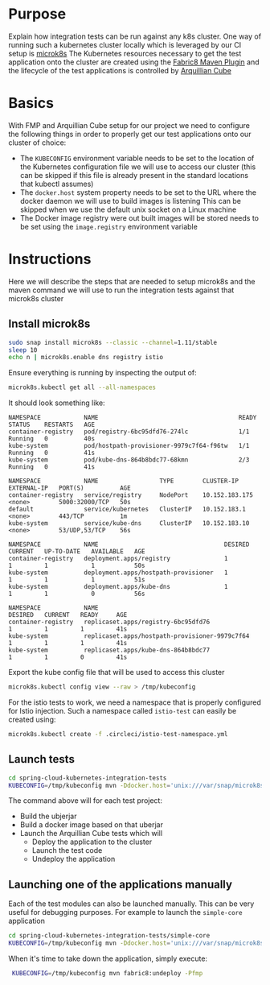 # Purpose

Explain how integration tests can be run against any k8s cluster. 
One way of running such a kubernetes cluster locally which is leveraged by our CI setup is [microk8s](https://microk8s.io/)
The Kubernetes resources necessary to get the test application
onto the cluster are created using the [Fabric8 Maven Plugin](https://maven.fabric8.io/) and the
lifecycle of the test applications is controlled by [Arquillian Cube](http://arquillian.org/arquillian-cube/)

# Basics

With FMP and Arquillian Cube setup for our project we need to configure the following things in order to properly get
our test applications onto our cluster of choice:

* The `KUBECONFIG` environment variable needs to be set to the location of the Kubernetes configuration file
we will use to access our cluster (this can be skipped if this file is already present in the standard locations that kubectl assumes)
* The `docker.host` system property needs to be set to the URL where the docker daemon we will use to build images is listening
This can be skipped when we use the default unix socket on a Linux machine
* The Docker image registry were out built images will be stored needs to be set using the `image.registry` environment variable   

# Instructions

Here we will describe the steps that are needed to setup microk8s and the maven command we will use to run the integration
tests against that microk8s cluster 

## Install microk8s

```bash
sudo snap install microk8s --classic --channel=1.11/stable
sleep 10
echo n | microk8s.enable dns registry istio
```

Ensure everything is running by inspecting the output of:

```bash
microk8s.kubectl get all --all-namespaces
```

It should look something like:

```
NAMESPACE            NAME                                       READY     STATUS    RESTARTS   AGE
container-registry   pod/registry-6bc95dfd76-274lc              1/1       Running   0          40s
kube-system          pod/hostpath-provisioner-9979c7f64-f96tw   1/1       Running   0          41s
kube-system          pod/kube-dns-864b8bdc77-68kmn              2/3       Running   0          41s

NAMESPACE            NAME                 TYPE        CLUSTER-IP       EXTERNAL-IP   PORT(S)          AGE
container-registry   service/registry     NodePort    10.152.183.175   <none>        5000:32000/TCP   50s
default              service/kubernetes   ClusterIP   10.152.183.1     <none>        443/TCP          1m
kube-system          service/kube-dns     ClusterIP   10.152.183.10    <none>        53/UDP,53/TCP    56s

NAMESPACE            NAME                                   DESIRED   CURRENT   UP-TO-DATE   AVAILABLE   AGE
container-registry   deployment.apps/registry               1         1         1            1           50s
kube-system          deployment.apps/hostpath-provisioner   1         1         1            1           51s
kube-system          deployment.apps/kube-dns               1         1         1            0           56s

NAMESPACE            NAME                                             DESIRED   CURRENT   READY     AGE
container-registry   replicaset.apps/registry-6bc95dfd76              1         1         1         41s
kube-system          replicaset.apps/hostpath-provisioner-9979c7f64   1         1         1         41s
kube-system          replicaset.apps/kube-dns-864b8bdc77              1         1         0         41s
```

Export the kube config file that will be used to access this cluster

```bash
microk8s.kubectl config view --raw > /tmp/kubeconfig
```

For the istio tests to work, we need a namespace that is properly configured for Istio injection.
Such a namespace called `istio-test` can easily be created using:

```bash
microk8s.kubectl create -f .circleci/istio-test-namespace.yml
``` 


## Launch tests

```bash
cd spring-cloud-kubernetes-integration-tests
KUBECONFIG=/tmp/kubeconfig mvn -Ddocker.host='unix:///var/snap/microk8s/current/docker.sock' -Dimage.registry='localhost:32000' clean package fabric8:build verify -Pfmp,it
```

The command above will for each test project:

* Build the ubjerjar
* Build a docker image based on that uberjar
* Launch the Arquillian Cube tests which will
    - Deploy the application to the cluster
    - Launch the test code
    - Undeploy the application
    
    
## Launching one of the applications manually

Each of the test modules can also be launched manually. This can be very useful for debugging purposes.
For example to launch the `simple-core` application
    
 ```bash
 cd spring-cloud-kubernetes-integration-tests/simple-core
 KUBECONFIG=/tmp/kubeconfig mvn -Ddocker.host='unix:///var/snap/microk8s/current/docker.sock' -Dimage.registry='localhost:32000' clean package fabric8:build fabric8:deploy -Pfmp
 ```
 
 When it's time to take down the application, simply execute: 
 

 ```bash
  KUBECONFIG=/tmp/kubeconfig mvn fabric8:undeploy -Pfmp
  ```
